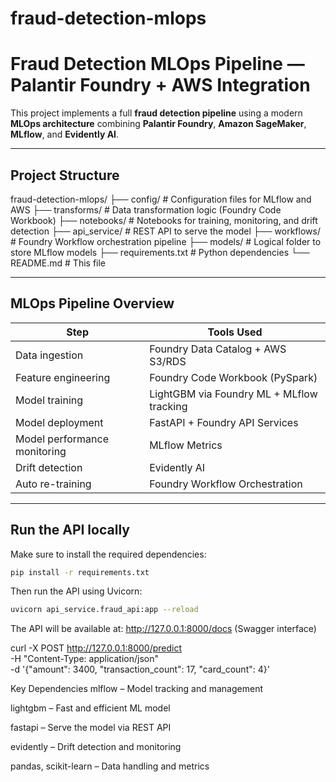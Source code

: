 # fraud-detection-mlops

# Fraud Detection MLOps Pipeline — Palantir Foundry + AWS Integration

This project implements a full **fraud detection pipeline** using a modern **MLOps architecture** combining **Palantir Foundry**, **Amazon SageMaker**, **MLflow**, and **Evidently AI**.

---

## Project Structure

fraud-detection-mlops/ 
├── config/ # Configuration files for MLflow and AWS 
├── transforms/ # Data transformation logic (Foundry Code Workbook) 
├── notebooks/ # Notebooks for training, monitoring, and drift detection 
├── api_service/ # REST API to serve the model 
├── workflows/ # Foundry Workflow orchestration pipeline 
├── models/ # Logical folder to store MLflow models 
├── requirements.txt # Python dependencies 
└── README.md # This file


---

## MLOps Pipeline Overview

| Step                          | Tools Used                                       |
|------------------------------|--------------------------------------------------|
| Data ingestion               | Foundry Data Catalog + AWS S3/RDS                |
| Feature engineering          | Foundry Code Workbook (PySpark)                  |
| Model training               | LightGBM via Foundry ML + MLflow tracking        |
| Model deployment             | FastAPI + Foundry API Services                   |
| Model performance monitoring | MLflow Metrics                                   |
| Drift detection              | Evidently AI                                     |
| Auto re-training             | Foundry Workflow Orchestration                   |

---

## Run the API locally

Make sure to install the required dependencies:

```bash
pip install -r requirements.txt
```

Then run the API using Uvicorn:

```bash
uvicorn api_service.fraud_api:app --reload
```

The API will be available at:
http://127.0.0.1:8000/docs (Swagger interface)

curl -X POST http://127.0.0.1:8000/predict \
  -H "Content-Type: application/json" \
  -d '{"amount": 3400, "transaction_count": 17, "card_count": 4}'

Key Dependencies
mlflow – Model tracking and management

lightgbm – Fast and efficient ML model

fastapi – Serve the model via REST API

evidently – Drift detection and monitoring

pandas, scikit-learn – Data handling and metrics
